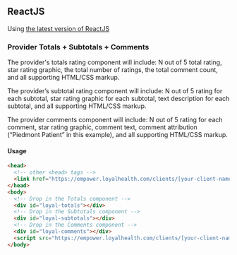 ## ReactJS

Using [the latest version of ReactJS](https://facebook.github.io/react/)

### Provider Totals + Subtotals + Comments

The provider's totals rating component will include: N out of 5 total rating, star rating graphic, the total number of ratings, the total comment count, and all supporting HTML/CSS markup.

The provider’s subtotal rating component will include: N out of 5 rating for each subtotal, star rating graphic for each subtotal, text description for each subtotal, and all supporting HTML/CSS markup.

The provider comments component will include: N out of 5 rating for each comment, star rating graphic, comment text, comment attribution (“Piedmont Patient” in this example), and all supporting HTML/CSS markup.

#### Usage

```html
<head>
  <!-- other <head> tags -->
  <link href="https://empower.loyalhealth.com/clients/[your-client-name]/empower.bundle.css" rel="stylesheet" type="text/css" />
</head>
<body>
  <!-- Drop in the Totals component -->
  <div id="loyal-totals"></div>
  <!-- Drop in the Subtotals component -->
  <div id="loyal-subtotals"></div>
  <!-- Drop in the Comments component -->
  <div id="loyal-comments"></div>
  <script src="https://empower.loyalhealth.com/clients/[your-client-name]/empower.bundle.js" async></script>
</body>
```
